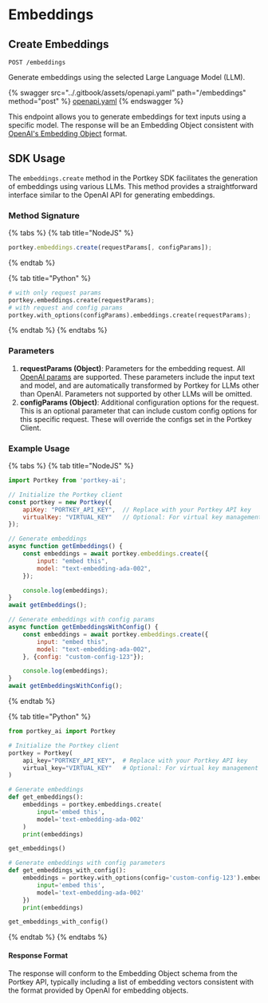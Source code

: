 # Embeddings

## Create Embeddings

`POST /embeddings`

Generate embeddings using the selected Large Language Model (LLM).

{% swagger src="../.gitbook/assets/openapi.yaml" path="/embeddings" method="post" %}
[openapi.yaml](../.gitbook/assets/openapi.yaml)
{% endswagger %}

This endpoint allows you to generate embeddings for text inputs using a specific model. The response will be an Embedding Object consistent with [OpenAI's Embedding Object](https://platform.openai.com/docs/api-reference/embeddings/object) format.

## SDK Usage

The `embeddings.create` method in the Portkey SDK facilitates the generation of embeddings using various LLMs. This method provides a straightforward interface similar to the OpenAI API for generating embeddings.

### Method Signature

{% tabs %}
{% tab title="NodeJS" %}
```js
portkey.embeddings.create(requestParams[, configParams]);
```
{% endtab %}

{% tab title="Python" %}
```py
# with only request params
portkey.embeddings.create(requestParams);
# with request and config params
portkey.with_options(configParams).embeddings.create(requestParams);
```
{% endtab %}
{% endtabs %}

### Parameters

1. **requestParams (Object)**: Parameters for the embedding request. All [OpenAI params](https://platform.openai.com/docs/api-reference/embeddings/create) are supported. These parameters include the input text and model, and are automatically transformed by Portkey for LLMs other than OpenAI. Parameters not supported by other LLMs will be omitted.
2. **configParams (Object)**: Additional configuration options for the request. This is an optional parameter that can include custom config options for this specific request. These will override the configs set in the Portkey Client.

### Example Usage

{% tabs %}
{% tab title="NodeJS" %}
```js
import Portkey from 'portkey-ai';

// Initialize the Portkey client
const portkey = new Portkey({
    apiKey: "PORTKEY_API_KEY",  // Replace with your Portkey API key
    virtualKey: "VIRTUAL_KEY"   // Optional: For virtual key management
});

// Generate embeddings
async function getEmbeddings() {
    const embeddings = await portkey.embeddings.create({
        input: "embed this",
        model: "text-embedding-ada-002",
    });

    console.log(embeddings);
}
await getEmbeddings();

// Generate embeddings with config params
async function getEmbeddingsWithConfig() {
    const embeddings = await portkey.embeddings.create({
        input: "embed this",
        model: "text-embedding-ada-002",
    }, {config: "custom-config-123"});

    console.log(embeddings);
}
await getEmbeddingsWithConfig();
```
{% endtab %}

{% tab title="Python" %}
```py
from portkey_ai import Portkey

# Initialize the Portkey client
portkey = Portkey(
    api_key="PORTKEY_API_KEY",  # Replace with your Portkey API key
    virtual_key="VIRTUAL_KEY"   # Optional: For virtual key management
)

# Generate embeddings
def get_embeddings():
    embeddings = portkey.embeddings.create(
        input='embed this',
        model='text-embedding-ada-002'
    )
    print(embeddings)

get_embeddings()

# Generate embeddings with config parameters
def get_embeddings_with_config():
    embeddings = portkey.with_options(config='custom-config-123').embeddings.create(
        input='embed this',
        model='text-embedding-ada-002'
    })
    print(embeddings)

get_embeddings_with_config()
```
{% endtab %}
{% endtabs %}

#### Response Format

The response will conform to the Embedding Object schema from the Portkey API, typically including a list of embedding vectors consistent with the format provided by OpenAI for embedding objects.

